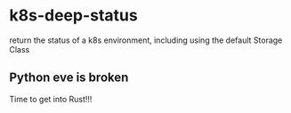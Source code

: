 # k8s-deep-status
return the status of a k8s environment, including using the default Storage Class

## Python eve is broken
Time to get into Rust!!!